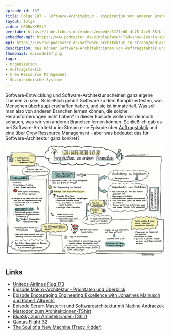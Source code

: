 ```yaml
---
episode_id: 187
title: Folge 187 - Software-Architektur - Inspiration von anderen Branchen
layout: folge
video: bBOBqXKPSiY
peertube: https://tube.tchncs.de/videos/embed/d312fed0-4d75-4cc5-88fb-a0a4be313bf4
embedded-mp3: https://www.podcaster.de/simpleplayer/?id=show~1evriw~software-architektur-im-stream~pod-d3c622a36037c863b64e57ce1a&v=1698411573
mp3: https://1evriw.podcaster.de/software-architektur-im-stream/media/Software-Architektur_Inspiration_von_anderen_Branchen.mp3
description: Was können Software-Architekt:innen von Auftragstaktik und Crew Ressource Management lernen?
thumbnail: episode187.png
tags:
- Organisation
- Auftragstaktik
- Crew Ressource Management
- Soziotechnische Systeme
---
```


Software-Entwicklung und Software-Architektur scheinen ganz eigene
Themen zu sein. Schließlich gehört Software zu dem Kompliziertesten,
was Menschen überhaupt erschaffen haben, und sie ist immateriell. Was
soll man also von anderen Branchen lernen können, die solche
Herausforderungen nicht haben? In dieser Episode wollen wir dennoch
schauen, was wir von anderen Branchen lernen können. Schließlich gab
es bei Software-Architektur im Stream eine Episode über
[Auftragstaktik](https://software-architektur.tv/2022/11/04/folge141.html)
und eine über [Crew Ressource
Management](https://software-architektur.tv/2023/08/11/folge178.html) -
aber was bedeutet das für Software-Architektur ganz konkret?

![Sketchnotes](/sketchnotes/folge187.png)

## Links

* [Uniteds Airlines Flug 173](https://en.wikipedia.org/wiki/United_Airlines_Flight_173)
* [Episode Makro-Architektur - Prioritäten und Überblick](https://software-architektur.tv/2021/12/03/folge94.html)
* [Episode Encouraging Engineering Excellence with Johannes Mainusch and Robert Albrecht](https://software-architektur.tv/2022/09/30/folge136.html)
* [Episode Scrum Master:in und Softwarearchitektur mit Nadine Andraczek](https://software-architektur.tv/2023/08/04/folge177.html)
* [Mastodon zum Architekt:innen-TShirt](https://mastodon.social/@ewolff/111284882882603986)
* [BlueSky zum Architekt:innen-TShirt](https://bsky.app/profile/ewolff.bsky.social/post/3kcghdniivz2j)
* [Qantas Flight 32](https://en.wikipedia.org/wiki/Qantas_Flight_32)
* [The Soul of a New Machine (Tracy Kidder)](https://en.wikipedia.org/wiki/The_Soul_of_a_New_Machine)

